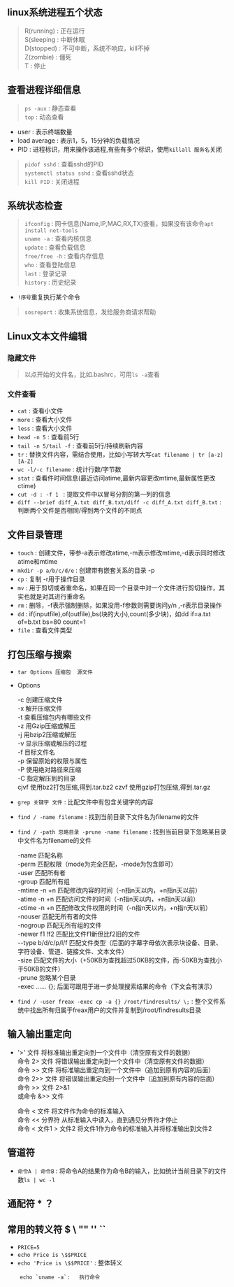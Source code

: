 ## linux系统进程五个状态
>R(running)
:   正在运行  
>S(sleeping
:   中断休眠  
>D(stopped)
:   不可中断，系统不响应，kill不掉  
>Z(zombie)
:   僵死  
>T
:   停止  

## 查看进程详细信息
>`ps -aux`
:   静态查看  
>`top`
:   动态查看  
*   user
:   表示终端数量  
*   load average
:   表示1，5，15分钟的负载情况  
*   PID
:   进程标识，用来操作该进程,有些有多个标识，使用`killall 服务名`关闭   
>`pidof sshd`
:   查看sshd的PID   
>`systemctl status sshd`
:   查看sshd状态  
>`kill PID`
:   关闭进程

## 系统状态检查
>`ifconfig`
:   网卡信息(Name,IP,MAC,RX,TX)查看，如果没有该命令`apt install net-tools`  
>`uname -a`
:   查看内核信息   
>`update`
:   查看负载信息  
>`free/free -h`
:   查看内存信息  
>`who`
:   查看登陆信息  
>`last`
:   登录记录  
>`history`
:   历史纪录  
*   `!序号`重复执行某个命令  
>`sosreport`
:   收集系统信息，发给服务商请求帮助

## Linux文本文件编辑
### 隐藏文件
>以点开始的文件名，比如.bashrc，可用`ls -a`查看
### 文件查看
*   `cat`
:   查看小文件
*   `more`
:   查看大小文件
*   `less`
:   查看大小文件
*   `head -n 5`
:   查看前5行
*   `tail -n 5/tail -f`
:   查看前5行/持续刷新内容
*   `tr`
:   替换文件内容，需结合使用，比如小写转大写`cat filename | tr [a-z] [A-Z]`  
*   `wc -l/-c filename`
:   统计行数/字节数
*   `stat`
:   查看件时间信息(最近访问atime,最新内容更改mtime,最新属性更改ctime) 
*   `cut -d : -f 1 `
:   提取文件中以冒号分割的第一列的信息
*   `diff --brief diff_A.txt diff_B.txt/diff -c diff_A.txt diff_B.txt`
:   判断两个文件是否相同/得到两个文件的不同点
## 文件目录管理
*   `touch`
:   创建文件，带参-a表示修改atime,-m表示修改mtime,-d表示同时修改atime和mtime  
*   `mkdir -p a/b/c/d/e`
:   创建带有嵌套关系的目录 -p
*   `cp`
:   复制 -r用于操作目录
*   `mv`
:   用于剪切或者重命名，如果在同一个目录中对一个文件进行剪切操作，其实也就是对其进行重命名  
*   `rm`
:   删除，-f表示强制删除，如果没用-f参数则需要询问y/n ,-r表示目录操作  
*   `dd`
:   if(inputfile),of(outfile),bs(块的大小),count(多少块)，如dd if=a.txt of=b.txt bs=80 count=1
*   `file`
:   查看文件类型  
## 打包压缩与搜索
*   `tar Options 压缩包  源文件`  

*   Options

    -c	创建压缩文件  
    -x	解开压缩文件  
    -t	查看压缩包内有哪些文件  
    -z	用Gzip压缩或解压  
    -j	用bzip2压缩或解压  
    -v	显示压缩或解压的过程  
    -f	目标文件名  
    -p	保留原始的权限与属性  
    -P	使用绝对路径来压缩  
    -C	指定解压到的目录  
    cjvf  使用bz2打包压缩,得到.tar.bz2
    czvf  使用gzip打包压缩,得到.tar.gz
    
*   `grep 关键字 文件`
:   比配文件中有包含关键字的内容
*   `find / -name filename`
:   找到当前目录下文件名为filename的文件  
*   `find / -path 忽略目录 -prune -name filename`
:   找到当前目录下忽略某目录中文件名为filename的文件

    -name	匹配名称  
    -perm	匹配权限（mode为完全匹配，-mode为包含即可）  
    -user	匹配所有者  
    -group	匹配所有组  
    -mtime -n +n	匹配修改内容的时间（-n指n天以内，+n指n天以前）  
    -atime -n +n	匹配访问文件的时间（-n指n天以内，+n指n天以前）  
    -ctime -n +n	匹配修改文件权限的时间（-n指n天以内，+n指n天以前）  
    -nouser	匹配无所有者的文件  
    -nogroup	匹配无所有组的文件  
    -newer f1 !f2	匹配比文件f1新但比f2旧的文件  
    --type b/d/c/p/l/f	匹配文件类型（后面的字幕字母依次表示块设备、目录、字符设备、管道、链接文件、文本文件）  
    -size	匹配文件的大小（+50KB为查找超过50KB的文件，而-50KB为查找小于50KB的文件）  
    -prune	忽略某个目录  
    -exec …… {}\;	后面可跟用于进一步处理搜索结果的命令（下文会有演示）  
*   `find / -user freax -exec cp -a {} /root/findresults/ \;` 
:   整个文件系统中找出所有归属于freax用户的文件并复制到/root/findresults目录  

## 输入输出重定向
*  '>' 文件	将标准输出重定向到一个文件中（清空原有文件的数据）  
    命令 2> 文件	将错误输出重定向到一个文件中（清空原有文件的数据）  
    命令 >> 文件	将标准输出重定向到一个文件中（追加到原有内容的后面）  
    命令 2>> 文件	将错误输出重定向到一个文件中（追加到原有内容的后面）  
    命令 >> 文件 2>&1   
    或命令 &>> 文件  

    命令 < 文件	将文件作为命令的标准输入  
    命令 << 分界符	从标准输入中读入，直到遇见分界符才停止  
    命令 < 文件1 > 文件2	将文件1作为命令的标准输入并将标准输出到文件2  

## 管道符 
*   `命令A | 命令B`
:   将命令A的结果作为命令B的输入，比如统计当前目录下的文件数`ls | wc -l`

## 通配符 * ？

## 常用的转义符 $ \ "" '' ``
*   `PRICE=5`  
*   `echo Price is \$$PRICE`  
*   `echo 'Price is \$$PRICE'` 
:   整体转义
  
```
    echo `uname -a`:   执行命令  
```


     



 

    











  

